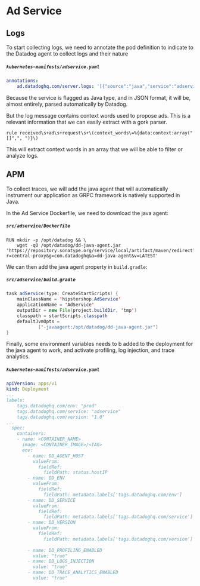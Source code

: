 Ad Service
=================

## Logs
To start collecting logs, we need to annotate the pod definition to indicate to the Datadog agent to collect logs and their nature

##### **`kubernetes-manifests/adservice.yaml`**
```yaml
annotations:
    ad.datadoghq.com/server.logs: '[{"source":"java","service":"adservice", "sourcecategory":"sourcecode"}]'
```

Because the service is flagged as Java type, and in JSON format, it will be, almost entirely, parsed automatically by Datadog.

But the log message contains context words used to propose ads. This is a relevant information that we can easily extract with a gork parser.

```regex
rule received\s+ad\s+request\s+\(context_words\=%{data:context:array("[]",", ")}\)
```

This will extract context words in an array that we will be able to filter or analyze logs.

## APM

To collect traces, we will add the java agent that will automatically instrument our application as GRPC framework is natively supported in Java.

In the Ad Service Dockerfile, we need to download the java agent:

##### **`src/adservice/Dockerfile`**
```docker
RUN mkdir -p /opt/datadog && \
    wget -qO /opt/datadog/dd-java-agent.jar 'https://repository.sonatype.org/service/local/artifact/maven/redirect?r=central-proxy&g=com.datadoghq&a=dd-java-agent&v=LATEST'
```

We can then add the java agent property in `build.gradle`:

##### **`src/adservice/build.gradle`**
```java
task adService(type: CreateStartScripts) {
    mainClassName = 'hipstershop.AdService'
    applicationName = 'AdService'
    outputDir = new File(project.buildDir, 'tmp')
    classpath = startScripts.classpath
    defaultJvmOpts =
            ["-javaagent:/opt/datadog/dd-java-agent.jar"]
}
```

Finally, some environment variables needs to b added to the deployment for the java agent to work, and activate profiling, log injection, and trace analytics.

##### **`kubernetes-manifests/adservice.yaml`**
```yaml
apiVersion: apps/v1
kind: Deployment
...
labels:
    tags.datadoghq.com/env: "prod"
    tags.datadoghq.com/service: "adservice"
    tags.datadoghq.com/version: "1.0"
...
  spec:
    containers:
    - name: <CONTAINER_NAME>
      image: <CONTAINER_IMAGE>/<TAG>
      env:
        - name: DD_AGENT_HOST
          valueFrom:
            fieldRef:
              fieldPath: status.hostIP
        - name: DD_ENV
          valueFrom:
            fieldRef:
              fieldPath: metadata.labels['tags.datadoghq.com/env']
        - name: DD_SERVICE
          valueFrom:
            fieldRef:
              fieldPath: metadata.labels['tags.datadoghq.com/service']
        - name: DD_VERSION
          valueFrom:
            fieldRef:
              fieldPath: metadata.labels['tags.datadoghq.com/version']
        
        - name: DD_PROFILING_ENABLED
          value: "true"
        - name: DD_LOGS_INJECTION
          value: "true"
        - name: DD_TRACE_ANALYTICS_ENABLED
          value: "true"
```